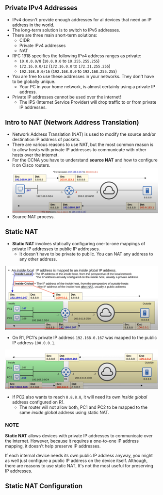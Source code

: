 ## Private IPv4 Addresses
* IPv4 doesn't provide enough addresses for al devices that need an IP address in the world.
* The long-term solution is to switch to IPv6 addresses.
* There are three main short-term solutions:
	* CIDR
	* Private IPv4 addresses
	* NAT
* RFC 1918 specifies the following IPv4 address ranges as private:
	* `10.0.0.0/8` (`10.0.0.0` to `10.255.255.255`)
	* `172.16.0.0/12` (`172.16.0.0` to `172.31.255.255`)
	* `192.168.0.0/16` (`192.168.0.0` to `192.168.255.255`)
* You are free to use these addresses in your networks. They don't have to be globally unique.
	* Your PC in your home network, is almost certainly using a private IP address.
* Private IP addresses cannot be used over the internet!
	* The IPS (Internet Service Provider) will drop traffic to or from private IP addresses.
## Intro to NAT (Network Address Translation)
* Network Address Translation (NAT) is used to modify the source and/or destination IP address of packets.
* There are various reasons to use NAT, but the most common reason is to allow hosts with private IP addresses to communicate with other hosts over the internet.
* For the CCNA you have to understand **source NAT** and how to configure it on Cisco routers.
![Source NAT](./img3/source-NAT.png)
* Source NAT process.
## Static NAT
* **Static NAT** involves statically configuring one-to-one mappings of private IP addresses to public IP addresses.
	* It doesn't have to be private to public. You can NAT any address to any other address.

![Static NAT](./img3/static-NAT.png)
* On R1, PC1's private IP address `192.168.0.167` was mapped to the public IP address `100.0.0.1`.
	
![static NAT sample 2](./img3/static-NAT-sample2.png)
* If PC2 also wants to reach `8.8.8.8`, it will need its own *inside global* address configured on R1.
	* The router will not allow both, PC1 and PC2 to be mapped to the same *inside global* address using static NAT.
### NOTE
**Static NAT** allows devices with private IP addresses to communicate over the internet. However, because it requires a one-to-one IP address mapping, it doesn't help preserve IP addresses. 

If each internal device needs its own public IP address anyway, you might as well just configure a public IP address on the device itself. Although, there are reasons to use static NAT, It's not the most useful for preserving IP addresses.
## Static NAT Configuration
